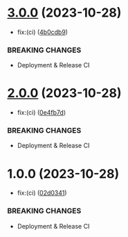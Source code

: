 # [3.0.0](https://github.com/ImCalledAshraf/hook-kit/compare/v2.0.0...v3.0.0) (2023-10-28)


* fix:(ci) ([4b0cdb9](https://github.com/ImCalledAshraf/hook-kit/commit/4b0cdb983ba27e18c2bba6c19096a68aed2405f9))


### BREAKING CHANGES

* Deployment & Release CI

# [2.0.0](https://github.com/ImCalledAshraf/hook-kit/compare/v1.0.0...v2.0.0) (2023-10-28)


* fix:(ci) ([0e4fb7d](https://github.com/ImCalledAshraf/hook-kit/commit/0e4fb7d80f07db4885f1bc695ea1b9f35f181b6b))


### BREAKING CHANGES

* Deployment & Release CI

# 1.0.0 (2023-10-28)


* fix:(ci) ([02d0341](https://github.com/ImCalledAshraf/hook-kit/commit/02d0341d1754b34cbca28e904249a4e51e0fb989))


### BREAKING CHANGES

* Deployment & Release CI
